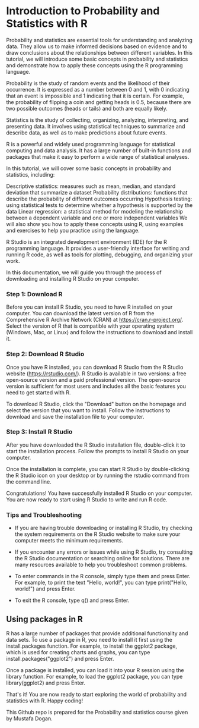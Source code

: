 # Introduction to Probability and Statistics with R

Probability and statistics are essential tools for understanding and analyzing data. They allow us to make informed decisions based on evidence and to draw conclusions about the relationships between different variables. In this tutorial, we will introduce some basic concepts in probability and statistics and demonstrate how to apply these concepts using the R programming language.

Probability is the study of random events and the likelihood of their occurrence. It is expressed as a number between 0 and 1, with 0 indicating that an event is impossible and 1 indicating that it is certain. For example, the probability of flipping a coin and getting heads is 0.5, because there are two possible outcomes (heads or tails) and both are equally likely.

Statistics is the study of collecting, organizing, analyzing, interpreting, and presenting data. It involves using statistical techniques to summarize and describe data, as well as to make predictions about future events.

R is a powerful and widely used programming language for statistical computing and data analysis. It has a large number of built-in functions and packages that make it easy to perform a wide range of statistical analyses.

In this tutorial, we will cover some basic concepts in probability and statistics, including:

Descriptive statistics: measures such as mean, median, and standard deviation that summarize a dataset
Probability distributions: functions that describe the probability of different outcomes occurring
Hypothesis testing: using statistical tests to determine whether a hypothesis is supported by the data
Linear regression: a statistical method for modeling the relationship between a dependent variable and one or more independent variables
We will also show you how to apply these concepts using R, using examples and exercises to help you practice using the language.


R Studio is an integrated development environment (IDE) for the R programming language. It provides a user-friendly interface for writing and running R code, as well as tools for plotting, debugging, and organizing your work.

In this documentation, we will guide you through the process of downloading and installing R Studio on your computer.

### Step 1: Download R

Before you can install R Studio, you need to have R installed on your computer. You can download the latest version of R from the Comprehensive R Archive Network (CRAN) at https://cran.r-project.org/. Select the version of R that is compatible with your operating system (Windows, Mac, or Linux) and follow the instructions to download and install it.

### Step 2: Download R Studio

Once you have R installed, you can download R Studio from the R Studio website (https://rstudio.com/). R Studio is available in two versions: a free open-source version and a paid professional version. The open-source version is sufficient for most users and includes all the basic features you need to get started with R.

To download R Studio, click the "Download" button on the homepage and select the version that you want to install. Follow the instructions to download and save the installation file to your computer.

### Step 3: Install R Studio

After you have downloaded the R Studio installation file, double-click it to start the installation process. Follow the prompts to install R Studio on your computer.

Once the installation is complete, you can start R Studio by double-clicking the R Studio icon on your desktop or by running the rstudio command from the command line.

Congratulations! You have successfully installed R Studio on your computer. You are now ready to start using R Studio to write and run R code.

### Tips and Troubleshooting

- If you are having trouble downloading or installing R Studio, try checking the system requirements on the R Studio website to make sure your computer meets the minimum requirements.
- If you encounter any errors or issues while using R Studio, try consulting the R Studio documentation or searching online for solutions. There are many resources available to help you troubleshoot common problems.

- To enter commands in the R console, simply type them and press Enter. For example, to print the text "Hello, world!", you can type print("Hello, world!") and press Enter.

- To exit the R console, type q() and press Enter.

## Using packages in R

R has a large number of packages that provide additional functionality and data sets. To use a package in R, you need to install it first using the install.packages function. For example, to install the ggplot2 package, which is used for creating charts and graphs, you can type install.packages("ggplot2") and press Enter.

Once a package is installed, you can load it into your R session using the library function. For example, to load the ggplot2 package, you can type library(ggplot2) and press Enter.

That's it! You are now ready to start exploring the world of probability and statistics with R. Happy coding!

This Github repo is prepared for the Probability and statistics course given by Mustafa Dogan.
